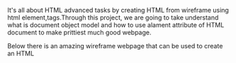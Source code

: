 It's all about HTML advanced tasks by creating HTML from wireframe using html element,tags.Through this project, we are going to take understand what is document object model and how to use alament attribute of HTML document to make prittiest much good webpage.

Below there is an amazing wireframe webpage that can be used to create an HTML 
